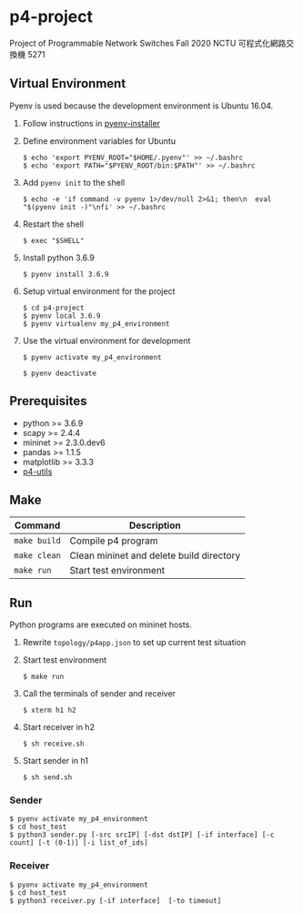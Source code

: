 # p4-project
Project of Programmable Network Switches Fall 2020 NCTU 可程式化網路交換機 5271



## Virtual Environment  
Pyenv is used because the development environment is Ubuntu 16.04.  
1. Follow instructions in [pyenv-installer](https://github.com/pyenv/pyenv-installer)  

2. Define environment variables for Ubuntu  
    ```shell
    $ echo 'export PYENV_ROOT="$HOME/.pyenv"' >> ~/.bashrc
    $ echo 'export PATH="$PYENV_ROOT/bin:$PATH"' >> ~/.bashrc
    ```

3. Add `pyenv init` to the shell  
    ```shell
    $ echo -e 'if command -v pyenv 1>/dev/null 2>&1; then\n  eval "$(pyenv init -)"\nfi' >> ~/.bashrc
    ```

4. Restart the shell  
    ```shell
    $ exec "$SHELL"
    ```

5. Install python 3.6.9  
    ```shell
    $ pyenv install 3.6.9
    ```

6. Setup virtual environment for the project  
    ```shell
    $ cd p4-project
    $ pyenv local 3.6.9
    $ pyenv virtualenv my_p4_environment
    ```

7. Use the virtual environment for development  
    ```shell
    $ pyenv activate my_p4_environment
    ```
    ```shell
    $ pyenv deactivate
    ```



## Prerequisites
* python >= 3.6.9
* scapy >= 2.4.4
* mininet >= 2.3.0.dev6
* pandas >= 1.1.5
* matplotlib >= 3.3.3
* [p4-utils](https://github.com/nsg-ethz/p4-utils)



## Make
|Command|Description|
|---|---|
|`make build`|Compile p4 program|
|`make clean`|Clean mininet and delete build directory|
|`make run`|Start test environment|



## Run  
Python programs are executed on mininet hosts.

1. Rewrite `topology/p4app.json` to set up current test situation

2. Start test environment  
   ```shell
   $ make run
   ```

3. Call the terminals of sender and receiver
   ```shell
   $ xterm h1 h2
   ```

4. Start receiver in h2
   ```shell
   $ sh receive.sh
   ```

5. Start sender in h1
   ```shell
   $ sh send.sh
   ```

### Sender  
   ```shell
   $ pyenv activate my_p4_environment
   $ cd host_test
   $ python3 sender.py [-src srcIP] [-dst dstIP] [-if interface] [-c count] [-t (0-1)] [-i list_of_ids]
   ```

### Receiver  
   ```shell
   $ pyenv activate my_p4_environment
   $ cd host_test
   $ python3 receiver.py [-if interface]  [-to timeout]
   ```

